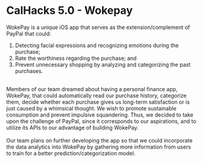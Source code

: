 # CalHacks 5.0 - Wokepay
WokePay is a unique iOS app that serves as the extension/complement of PayPal that could: <br/>
1. Detecting facial expressions and recognizing emotions during the purchase; <br/>
2. Rate the worthiness regarding the purchase; and <br/>
3. Prevent unnecessary shopping by analyzing and categorizing the past purchases. <br/>
<br/>
Members of our team dreamed about having a personal finance app, WokePay, that could automatically read our purchase history, categorize them, decide whether each purchase gives us long-term satisfaction or is just caused by a whimsical thought. We wish to promote sustainable consumption and prevent impulsive squandering. Thus, we decided to take upon the challenge of PayPal, since it corresponds to our aspirations, and to utilize its APIs to our advantage of building WokePay. <br/>
<br/>
Our team plans on further developing the app so that we could incorporate the data analytics into WokePay by gathering more information from users to train for a better prediction/categorization model.